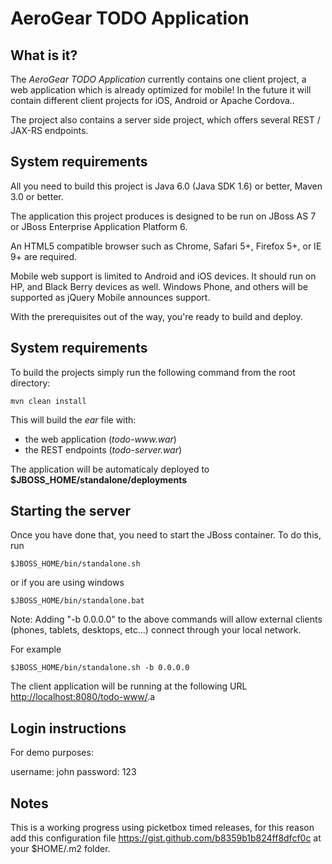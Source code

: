 AeroGear TODO Application
=========================

What is it?
-----------

The _AeroGear TODO Application_ currently contains one client project, a web application which is already optimized for mobile! In the future it will contain different client projects for iOS, Android or Apache Cordova..

The project also contains a server side project, which offers several REST / JAX-RS endpoints.

System requirements
-------------------

All you need to build this project is Java 6.0 (Java SDK 1.6) or better, Maven
3.0 or better.

The application this project produces is designed to be run on JBoss AS 7 or JBoss Enterprise Application Platform 6.

An HTML5 compatible browser such as Chrome, Safari 5+, Firefox 5+, or IE 9+ are
required. 

Mobile web support is limited to Android and iOS devices.  It should run on HP,
and Black Berry devices as well.  Windows Phone, and others will be supported as 
jQuery Mobile announces support.
 
With the prerequisites out of the way, you're ready to build and deploy.

System requirements
-------------------

To build the projects simply run the following command from the root directory:

    mvn clean install

This will build the _ear_ file with:
- the web application (_todo-www.war_)
- the REST endpoints (_todo-server.war_)

The application will be automaticaly deployed to **$JBOSS_HOME/standalone/deployments**

Starting the server
-------------------------

Once you have done that, you need to start the JBoss container. To do this, run
  
    $JBOSS_HOME/bin/standalone.sh
  
or if you are using windows
 
    $JBOSS_HOME/bin/standalone.bat
    
Note: Adding "-b 0.0.0.0" to the above commands will allow external clients (phones, tablets, 
desktops, etc...) connect through your local network.
      
For example

    $JBOSS_HOME/bin/standalone.sh -b 0.0.0.0 

The client application will be running at the following URL <http://localhost:8080/todo-www/>.a

Login instructions
------------------
For demo purposes:

username: john
password: 123

Notes
------

This is a working progress using picketbox timed releases, for this reason add this configuration file https://gist.github.com/b8359b1b824ff8dfcf0c at your $HOME/.m2 folder. 
